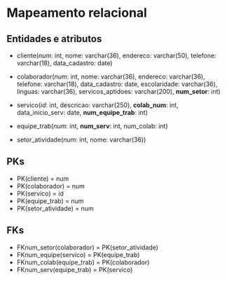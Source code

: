 # Mapeamento relacional 

## Entidades e atributos

- cliente(_num_: int, nome: varchar(36), endereco: varchar(50), telefone: varchar(18), data_cadastro: date)

- colaborador(_num_: int, nome: varchar(36), endereco: varchar(36), telefone: varchar(18), data_cadastro: date, escolaridade: varchar(36), linguas: varchar(36), servicos_aptidoes: varchar(200), **num_setor**: int)

- servico(_id_: int, descricao: varchar(250), **colab_num**: int, data_inicio_serv: date, **num_equipe_trab**: int)

- equipe_trab(_num_: int, **num_serv**: int, num_colab: int)

- setor_atividade(_num_: int, nome: varchar(36))

## PKs

- PK(cliente) = num
- PK(colaborador) = num
- PK(servico) = id
- PK(equipe_trab) = num
- PK(setor_atividade) = num

## FKs

- FKnum_setor(colaborador) = PK(setor_atividade)
- FKnum_equipe(servico) = PK(equipe_trab)
- FKnum_colab(equipe_trab) = PK(colaborador)
- FKnum_serv(equipe_trab) = PK(servico)

